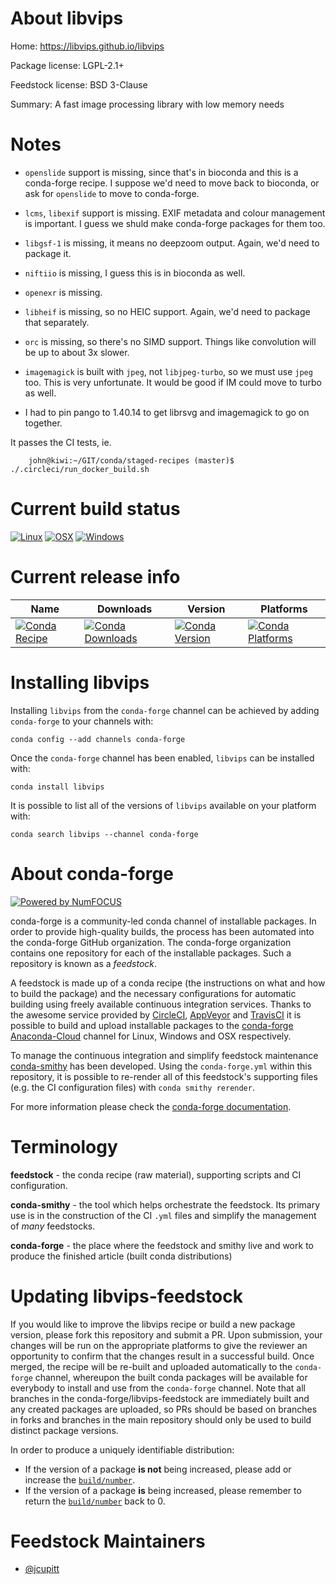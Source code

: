 <!--
# -*- mode: jinja -*-
-->

About libvips
=============

Home: https://libvips.github.io/libvips

Package license: LGPL-2.1+

Feedstock license: BSD 3-Clause

Summary: A fast image processing library with low memory needs


Notes
=====

- `openslide` support is missing, since that's in bioconda and this is a
conda-forge recipe. I suppose we'd need to move back to bioconda, or ask
for `openslide` to move to conda-forge.

- `lcms`, `libexif` support is missing.  EXIF metadata and colour management
is important. I guess we shuld make conda-forge packages for them too.

- `libgsf-1` is missing, it means no deepzoom output. Again, we'd need to
package it.

- `niftiio` is missing, I guess this is in bioconda as well.

- `openexr` is missing.

- `libheif` is missing, so no HEIC support. Again, we'd need to package
that separately.

- `orc` is missing, so there's no SIMD support. Things like convolution
will be up to about 3x slower.

- `imagemagick` is built with `jpeg`, not `libjpeg-turbo`, so we must use
`jpeg` too. This is very unfortunate. It would be good if IM could move
to turbo as well.

- I had to pin pango to 1.40.14 to get librsvg and imagemagick to go on
together.

It passes the CI tests, ie.

```
    john@kiwi:~/GIT/conda/staged-recipes (master)$ ./.circleci/run_docker_build.sh
```

Current build status
====================

[![Linux](https://img.shields.io/circleci/project/github/conda-forge/libjpeg-turbo-feedstock/master.svg?label=Linux)](https://circleci.com/gh/conda-forge/libjpeg-turbo-feedstock)
[![OSX](https://img.shields.io/travis/conda-forge/libjpeg-turbo-feedstock/master.svg?label=macOS)](https://travis-ci.org/conda-forge/libjpeg-turbo-feedstock)
[![Windows](https://img.shields.io/appveyor/ci/conda-forge/libjpeg-turbo-feedstock/master.svg?label=Windows)](https://ci.appveyor.com/project/conda-forge/libjpeg-turbo-feedstock/branch/master)

Current release info
====================

| Name | Downloads | Version | Platforms |
| --- | --- | --- | --- |
| [![Conda Recipe](https://img.shields.io/badge/recipe-libjpeg--turbo-green.svg)](https://anaconda.org/conda-forge/libjpeg-turbo) | [![Conda Downloads](https://img.shields.io/conda/dn/conda-forge/libjpeg-turbo.svg)](https://anaconda.org/conda-forge/libjpeg-turbo) | [![Conda Version](https://img.shields.io/conda/vn/conda-forge/libjpeg-turbo.svg)](https://anaconda.org/conda-forge/libjpeg-turbo) | [![Conda Platforms](https://img.shields.io/conda/pn/conda-forge/libjpeg-turbo.svg)](https://anaconda.org/conda-forge/libjpeg-turbo) |

Installing libvips
==================

Installing `libvips` from the `conda-forge` channel can be achieved by adding
`conda-forge` to your channels with:

```
conda config --add channels conda-forge
```

Once the `conda-forge` channel has been enabled, `libvips` can be installed
with:

```
conda install libvips
```

It is possible to list all of the versions of `libvips` available on your
platform with:

```
conda search libvips --channel conda-forge
```


About conda-forge
=================

[![Powered by NumFOCUS](https://img.shields.io/badge/powered%20by-NumFOCUS-orange.svg?style=flat&colorA=E1523D&colorB=007D8A)](http://numfocus.org)

conda-forge is a community-led conda channel of installable packages.
In order to provide high-quality builds, the process has been automated into the
conda-forge GitHub organization. The conda-forge organization contains one repository
for each of the installable packages. Such a repository is known as a *feedstock*.

A feedstock is made up of a conda recipe (the instructions on what and how to build
the package) and the necessary configurations for automatic building using freely
available continuous integration services. Thanks to the awesome service provided by
[CircleCI](https://circleci.com/), [AppVeyor](https://www.appveyor.com/)
and [TravisCI](https://travis-ci.org/) it is possible to build and upload installable
packages to the [conda-forge](https://anaconda.org/conda-forge)
[Anaconda-Cloud](https://anaconda.org/) channel for Linux, Windows and OSX respectively.

To manage the continuous integration and simplify feedstock maintenance
[conda-smithy](https://github.com/conda-forge/conda-smithy) has been developed.
Using the ``conda-forge.yml`` within this repository, it is possible to re-render all of
this feedstock's supporting files (e.g. the CI configuration files) with ``conda smithy rerender``.

For more information please check the [conda-forge documentation](https://conda-forge.org/docs/).

Terminology
===========

**feedstock** - the conda recipe (raw material), supporting scripts and CI configuration.

**conda-smithy** - the tool which helps orchestrate the feedstock.
                   Its primary use is in the construction of the CI ``.yml`` files
                   and simplify the management of *many* feedstocks.

**conda-forge** - the place where the feedstock and smithy live and work to
                  produce the finished article (built conda distributions)


Updating libvips-feedstock
==========================

If you would like to improve the libvips recipe or build a new
package version, please fork this repository and submit a PR. Upon submission,
your changes will be run on the appropriate platforms to give the reviewer an
opportunity to confirm that the changes result in a successful build. Once
merged, the recipe will be re-built and uploaded automatically to the
`conda-forge` channel, whereupon the built conda packages will be available for
everybody to install and use from the `conda-forge` channel.
Note that all branches in the conda-forge/libvips-feedstock are
immediately built and any created packages are uploaded, so PRs should be based
on branches in forks and branches in the main repository should only be used to
build distinct package versions.

In order to produce a uniquely identifiable distribution:
 * If the version of a package **is not** being increased, please add or increase
   the [``build/number``](https://conda.io/docs/user-guide/tasks/build-packages/define-metadata.html#build-number-and-string).
 * If the version of a package **is** being increased, please remember to return
   the [``build/number``](https://conda.io/docs/user-guide/tasks/build-packages/define-metadata.html#build-number-and-string)
   back to 0.

Feedstock Maintainers
=====================

* [@jcupitt](https://github.com/jcupitt/)


